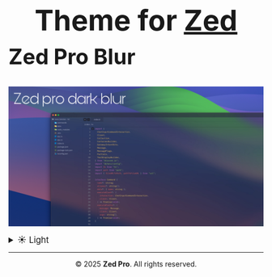 <!-- TITRE PRINCIPAL -->
<h1 align="center" style="font-size: 4em; margin-bottom: 0.2em;">
  Theme for <a href="https://zed.dev/" target="_blank">Zed</a>
</h1>

<!-- SOUS-TITRE -->
<h2 align="left" style="font-size: 3em; margin-top: 0; margin-bottom: 1;">
  Zed Pro Blur
</h2>

<!-- IMAGE PRINCIPALE -->
<p align="center" style="margin-top: 1em;">
  <img src="Zed-pro_blur/assets/zed-pro-dark_blur.png" alt="Zed Pro Dark Preview" width="800"/>
</p>

<!-- APERÇU SECONDAIRE -->
<details>
  <summary style="font-size: 1.2em;">☀️ Light</summary>
  <p align="center" style="margin-top: 1em;">
    <em>Coming soon...</em>
  </p>
</details>

<!-- FOOTER -->
<hr>
<p align="center" style="margin-top: 1em;">
  © 2025 <strong>Zed Pro</strong>. All rights reserved.
</p>
